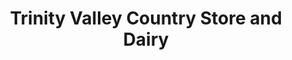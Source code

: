 ---
title: "Trinity Valley Country Store and Dairy"
url: /cortland/trinity-valley-country-store-and-dairy/
shop: bakery
---